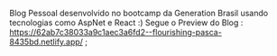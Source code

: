 Blog Pessoal desenvolvido no bootcamp da Generation Brasil usando tecnologias como AspNet e React :)
Segue o Preview do Blog : https://62ab7c38033a9c1aec3a6fd2--flourishing-pasca-8435bd.netlify.app/ ;